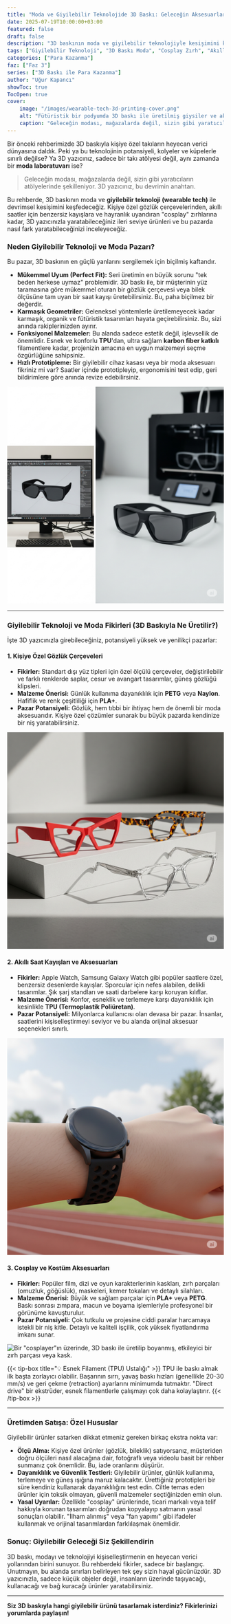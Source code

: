 ```yaml
---
title: "Moda ve Giyilebilir Teknolojide 3D Baskı: Geleceğin Aksesuarlarını Yaratın ve Pazarlayın"
date: 2025-07-19T10:00:00+03:00
featured: false
draft: false
description: "3D baskının moda ve giyilebilir teknolojiyle kesişimini keşfedin. Kişiye özel gözlük çerçeveleri, akıllı saat kayışları ve fütüristik cosplay zırhları gibi yenilikçi ürün fikirleri ve üretim ipuçları."
tags: ["Giyilebilir Teknoloji", "3D Baskı Moda", "Cosplay Zırh", "Akıllı Saat Kayışı", "Kişiye Özel Gözlük", "TPU Filament", "Moda Tasarımı", "Ürün Tasarımı"]
categories: ["Para Kazanma"]
faz: ["Faz 3"]
series: ["3D Baskı ile Para Kazanma"]
author: "Uğur Kapancı"
showToc: true
TocOpen: true
cover:
    image: "/images/wearable-tech-3d-printing-cover.png"
    alt: "Fütüristik bir podyumda 3D baskı ile üretilmiş giysiler ve aksesuarlar giyen bir model"
    caption: "Geleceğin modası, mağazalarda değil, sizin gibi yaratıcıların atölyelerinde şekilleniyor."
---
```


Bir önceki rehberimizde 3D baskıyla kişiye özel takıların heyecan verici dünyasına daldık. Peki ya bu teknolojinin potansiyeli, kolyeler ve küpelerle sınırlı değilse? Ya 3D yazıcınız, sadece bir takı atölyesi değil, aynı zamanda bir **moda laboratuvarı** ise?

> Geleceğin modası, mağazalarda değil, sizin gibi yaratıcıların atölyelerinde şekilleniyor. 3D yazıcınız, bu devrimin anahtarı.

Bu rehberde, 3D baskının moda ve **giyilebilir teknoloji (wearable tech)** ile devrimsel kesişimini keşfedeceğiz. Kişiye özel gözlük çerçevelerinden, akıllı saatler için benzersiz kayışlara ve hayranlık uyandıran "cosplay" zırhlarına kadar, 3D yazıcınızla yaratabileceğiniz ileri seviye ürünleri ve bu pazarda nasıl fark yaratabileceğinizi inceleyeceğiz.

### Neden Giyilebilir Teknoloji ve Moda Pazarı?

Bu pazar, 3D baskının en güçlü yanlarını sergilemek için biçilmiş kaftandır.

*   **Mükemmel Uyum (Perfect Fit):** Seri üretimin en büyük sorunu "tek beden herkese uymaz" problemidir. 3D baskı ile, bir müşterinin yüz taramasına göre mükemmel oturan bir gözlük çerçevesi veya bilek ölçüsüne tam uyan bir saat kayışı üretebilirsiniz. Bu, paha biçilmez bir değerdir.
*   **Karmaşık Geometriler:** Geleneksel yöntemlerle üretilemeyecek kadar karmaşık, organik ve fütüristik tasarımları hayata geçirebilirsiniz. Bu, sizi anında rakiplerinizden ayırır.
*   **Fonksiyonel Malzemeler:** Bu alanda sadece estetik değil, işlevsellik de önemlidir. Esnek ve konforlu **TPU**'dan, ultra sağlam **karbon fiber katkılı** filamentlere kadar, projenizin amacına en uygun malzemeyi seçme özgürlüğüne sahipsiniz.
*   **Hızlı Prototipleme:** Bir giyilebilir cihaz kasası veya bir moda aksesuarı fikriniz mi var? Saatler içinde prototipleyip, ergonomisini test edip, geri bildirimlere göre anında revize edebilirsiniz.

![Bir tarafta 3D programında tasarlanan fütüristik bir gözlük çerçevesi, diğer tarafta o çerçevenin 3D yazıcıdan çıkmış gerçek hali](/images/wearable-prototyping.png)

---

### Giyilebilir Teknoloji ve Moda Fikirleri (3D Baskıyla Ne Üretilir?)

İşte 3D yazıcınızla girebileceğiniz, potansiyeli yüksek ve yenilikçi pazarlar:

#### 1. Kişiye Özel Gözlük Çerçeveleri
*   **Fikirler:** Standart dışı yüz tipleri için özel ölçülü çerçeveler, değiştirilebilir ve farklı renklerde saplar, cesur ve avangart tasarımlar, güneş gözlüğü klipsleri.
*   **Malzeme Önerisi:** Günlük kullanıma dayanıklılık için **PETG** veya **Naylon**. Hafiflik ve renk çeşitliliği için **PLA+**.
*   **Pazar Potansiyeli:** Gözlük, hem tıbbi bir ihtiyaç hem de önemli bir moda aksesuarıdır. Kişiye özel çözümler sunarak bu büyük pazarda kendinize bir niş yaratabilirsiniz.

![Farklı renklerde ve cesur tasarımlarda 3D baskı gözlük çerçevelerinin sergilendiği bir fotoğraf](/images/3d-printed-glasses.png)

#### 2. Akıllı Saat Kayışları ve Aksesuarları
*   **Fikirler:** Apple Watch, Samsung Galaxy Watch gibi popüler saatlere özel, benzersiz desenlerde kayışlar. Sporcular için nefes alabilen, delikli tasarımlar. Şık şarj standları ve saati darbelere karşı koruyan kılıflar.
*   **Malzeme Önerisi:** Konfor, esneklik ve terlemeye karşı dayanıklılık için kesinlikle **TPU (Termoplastik Poliüretan)**.
*   **Pazar Potansiyeli:** Milyonlarca kullanıcısı olan devasa bir pazar. İnsanlar, saatlerini kişiselleştirmeyi seviyor ve bu alanda orijinal aksesuar seçenekleri sınırlı.

![Bir akıllı saatin üzerinde, 3D baskı ile üretilmiş, delikli ve sportif bir TPU kayış.](/images/3d-printed-watch-band.png)

#### 3. Cosplay ve Kostüm Aksesuarları
*   **Fikirler:** Popüler film, dizi ve oyun karakterlerinin kaskları, zırh parçaları (omuzluk, göğüslük), maskeleri, kemer tokaları ve detaylı silahları.
*   **Malzeme Önerisi:** Büyük ve sağlam parçalar için **PLA+** veya **PETG**. Baskı sonrası zımpara, macun ve boyama işlemleriyle profesyonel bir görünüme kavuşturulur.
*   **Pazar Potansiyeli:** Çok tutkulu ve projesine ciddi paralar harcamaya istekli bir niş kitle. Detaylı ve kaliteli işçilik, çok yüksek fiyatlandırma imkanı sunar.

![Bir "cosplayer"ın üzerinde, 3D baskı ile üretilip boyanmış, etkileyici bir zırh parçası veya kask.](/images/3d-printed-cosplay.png)

{{< tip-box title="💡 Esnek Filament (TPU) Ustalığı" >}}
TPU ile baskı almak ilk başta zorlayıcı olabilir. Başarının sırrı, yavaş baskı hızları (genellikle 20-30 mm/s) ve geri çekme (retraction) ayarlarını minimumda tutmaktır. "Direct drive" bir ekstrüder, esnek filamentlerle çalışmayı çok daha kolaylaştırır.
{{< /tip-box >}}

---

### Üretimden Satışa: Özel Hususlar

Giyilebilir ürünler satarken dikkat etmeniz gereken birkaç ekstra nokta var:

*   **Ölçü Alma:** Kişiye özel ürünler (gözlük, bileklik) satıyorsanız, müşteriden doğru ölçüleri nasıl alacağına dair, fotoğraflı veya videolu basit bir rehber sunmanız çok önemlidir. Bu, iade oranlarını düşürür.
*   **Dayanıklılık ve Güvenlik Testleri:** Giyilebilir ürünler, günlük kullanıma, terlemeye ve güneş ışığına maruz kalacaktır. Ürettiğiniz prototipleri bir süre kendiniz kullanarak dayanıklılığını test edin. Ciltle temas eden ürünler için toksik olmayan, güvenli malzemeler seçtiğinizden emin olun.
*   **Yasal Uyarılar:** Özellikle "cosplay" ürünlerinde, ticari markalı veya telif hakkıyla korunan tasarımları doğrudan kopyalayıp satmanın yasal sonuçları olabilir. "İlham alınmış" veya "fan yapımı" gibi ifadeler kullanmak ve orijinal tasarımlardan farklılaşmak önemlidir.

### Sonuç: Giyilebilir Geleceği Siz Şekillendirin

3D baskı, modayı ve teknolojiyi kişiselleştirmenin en heyecan verici yollarından birini sunuyor. Bu rehberdeki fikirler, sadece bir başlangıç. Unutmayın, bu alanda sınırları belirleyen tek şey sizin hayal gücünüzdür. 3D yazıcınızla, sadece küçük objeler değil, insanların üzerinde taşıyacağı, kullanacağı ve bağ kuracağı ürünler yaratabilirsiniz.

<!-- Bir sonraki adımda, bu yaratıcılığı bir gelir modeline dönüştürmenin bir başka yolunu, **[Sadece Ürün Değil, Model de Satmak: Tasarımlarınızı Pazarlama Rehberi]** yazımızda inceleyeceğiz. -->

---

**Siz 3D baskıyla hangi giyilebilir ürünü tasarlamak isterdiniz? Fikirlerinizi yorumlarda paylaşın!**